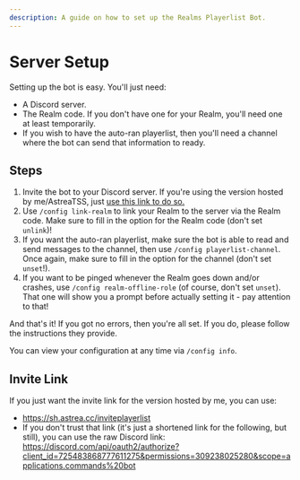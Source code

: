 ```yaml
---
description: A guide on how to set up the Realms Playerlist Bot.
---
```



# Server Setup

Setting up the bot is easy. You'll just need:
- A Discord server.
- The Realm code. If you don't have one for your Realm, you'll need one at least temporarily.
- If you wish to have the auto-ran playerlist, then you'll need a channel where the bot can send that information to ready.

## Steps
1. Invite the bot to your Discord server. If you're using the version hosted by me/AstreaTSS, just [use this link to do so.](https://sh.astrea.cc/inviteplayerlist)
2. Use `/config link-realm` to link your Realm to the server via the Realm code. Make sure to fill in the option for the Realm code (don't set `unlink`)!
3. If you want the auto-ran playerlist, make sure the bot is able to read and send messages to the channel, then use `/config playerlist-channel`. Once again, make sure to fill in the option for the channel (don't set `unset`!).
4. If you want to be pinged whenever the Realm goes down and/or crashes, use `/config realm-offline-role` (of course, don't set `unset`). That one will show you a prompt before actually setting it - pay attention to that!

And that's it! If you got no errors, then you're all set. If you do, please follow the instructions they provide.

You can view your configuration at any time via `/config info`.

## Invite Link

If you just want the invite link for the version hosted by me, you can use:

- https://sh.astrea.cc/inviteplayerlist
- If you don't trust that link (it's just a shortened link for the following, but still), you can use the raw Discord link: https://discord.com/api/oauth2/authorize?client_id=725483868777611275&permissions=309238025280&scope=applications.commands%20bot
